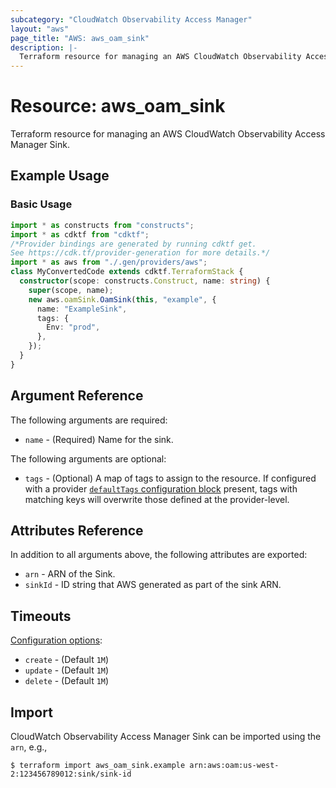 ```yaml
---
subcategory: "CloudWatch Observability Access Manager"
layout: "aws"
page_title: "AWS: aws_oam_sink"
description: |-
  Terraform resource for managing an AWS CloudWatch Observability Access Manager Sink.
---
```


# Resource: aws_oam_sink

Terraform resource for managing an AWS CloudWatch Observability Access Manager Sink.

## Example Usage

### Basic Usage

```typescript
import * as constructs from "constructs";
import * as cdktf from "cdktf";
/*Provider bindings are generated by running cdktf get.
See https://cdk.tf/provider-generation for more details.*/
import * as aws from "./.gen/providers/aws";
class MyConvertedCode extends cdktf.TerraformStack {
  constructor(scope: constructs.Construct, name: string) {
    super(scope, name);
    new aws.oamSink.OamSink(this, "example", {
      name: "ExampleSink",
      tags: {
        Env: "prod",
      },
    });
  }
}

```

## Argument Reference

The following arguments are required:

* `name` - (Required) Name for the sink.

The following arguments are optional:

* `tags` - (Optional) A map of tags to assign to the resource. If configured with a provider [`defaultTags` configuration block](https://registry.terraform.io/providers/hashicorp/aws/latest/docs#default_tags-configuration-block) present, tags with matching keys will overwrite those defined at the provider-level.

## Attributes Reference

In addition to all arguments above, the following attributes are exported:

* `arn` - ARN of the Sink.
* `sinkId` - ID string that AWS generated as part of the sink ARN.

## Timeouts

[Configuration options](https://developer.hashicorp.com/terraform/language/resources/syntax#operation-timeouts):

* `create` - (Default `1M`)
* `update` - (Default `1M`)
* `delete` - (Default `1M`)

## Import

CloudWatch Observability Access Manager Sink can be imported using the `arn`, e.g.,

```
$ terraform import aws_oam_sink.example arn:aws:oam:us-west-2:123456789012:sink/sink-id
```

<!-- cache-key: cdktf-0.17.0-pre.15 input-442fffbb5b3a7a00b4864977fdd1b49875df454f0ea9593ff1fa61a46dafa5cb -->